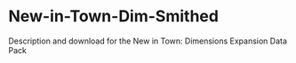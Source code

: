 # New-in-Town-Dim-Smithed
Description and download for the New in Town: Dimensions Expansion Data Pack
